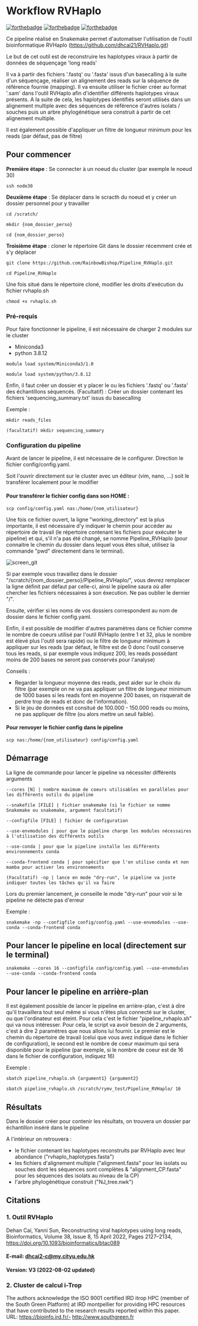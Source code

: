 # Workflow RVHaplo

[![forthebadge](http://forthebadge.com/images/badges/built-with-love.svg)](http://forthebadge.com)  [![forthebadge](https://forthebadge.com/images/badges/it-works-why.svg)](http://forthebadge.com)  [![forthebadge](https://forthebadge.com/images/badges/for-sharks.svg)](http://forthebadge.com)

Ce pipeline réalisé en Snakemake permet d'automatiser l'utilisation de l'outil bioinformatique RVHaplo (https://github.com/dhcai21/RVHaplo.git)

Le but de cet outil est de reconstruire les haplotypes viraux à partir de données de séquençage 'long reads'

Il va à partir des fichiers '.fastq' ou '.fasta' issus d'un basecalling à la suite d'un séquençage, réaliser un alignement des reads sur la séquence de référence fournie (mapping). Il va ensuite utiliser le fichier créer au format '.sam' dans l'outil RVHaplo afin d'identifier différents haplotypes viraux présents. A la suite de cela, les haplotypes identifiés seront utilisés dans un alignement multiple avec des séquences de référence d'autres isolats / souches puis un arbre phylogénétique sera construit à partir de cet alignement multiple. 

Il est également possible d'appliquer un filtre de longueur minimum pour les reads (par défaut, pas de filtre)



## Pour commencer

**Première étape** : Se connecter à un noeud du cluster (par exemple le noeud 30)

```
ssh node30
```

**Deuxième étape** : Se déplacer dans le scracth du noeud et y créer un dossier personnel pour y travailler

```
cd /scratch/

mkdir {nom_dossier_perso}

cd {nom_dossier_perso}
```

**Troisième étape** : cloner le répertoire Git dans le dossier récemment crée et s'y déplacer

```
git clone https://github.com/RainbowBishop/Pipeline_RVHaplo.git

cd Pipeline_RVHaplo
```

Une fois situé dans le répertoire cloné, modifier les droits d'exécution du fichier rvhaplo.sh

```
chmod +x rvhaplo.sh
```


### Pré-requis

Pour faire fonctionner le pipeline, il est nécessaire de charger 2 modules sur le cluster
  - Miniconda3
  - python 3.8.12

```
module load system/Miniconda3/1.0

module load system/python/3.8.12
```

Enfin, il faut créer un dossier et y placer le ou les fichiers '.fastq' ou '.fasta' des échantillons séquencés. (Facultatif) : Créer un dossier contenant les fichiers 'sequencing_summary.txt' issus du basecalling

Exemple :

```
mkdir reads_files

(facultatif) mkdir sequencing_summary
```

### Configuration du pipeline

Avant de lancer le pipeline, il est nécessaire de le configurer. Direction le fichier config/config.yaml. 

Soit l'ouvrir directement sur le cluster avec un éditeur (vim, nano, ...) soit le transférer localement pour le modifier

#### Pour transférer le fichier config dans son HOME :

```
scp config/config.yaml nas:/home/{nom_utilisateur}
```

Une fois ce fichier ouvert, la ligne "working_directory" est la plus importante, il est nécessaire d'y indiquer le chemin pour
accéder au répertoire de travail (le répertoire contenant les fichiers pour exécuter le pipeline) et qui, s'il n'a pas été changé,
se nomme Pipeline_RVHaplo (pour connaitre le chemin du dossier dans lequel vous êtes situé, utilisez la commande "pwd" directement dans le terminal).

![screen_git](https://user-images.githubusercontent.com/107557836/187189293-c02761c8-e2e1-405b-b515-2aae8e9d0e7a.png)

Si par exemple vous travaillez dans le dossier "/scratch/{nom_dossier_perso}/Pipeline_RVHaplo/", vous devrez remplacer la ligne définit par défaut par celle-ci, ainsi le pipeline saura où aller chercher les fichiers nécessaires à son éxecution. Ne pas oublier le dernier "/".

Ensuite, vérifier si les noms de vos dossiers correspondent au nom de dossier dans le fichier config.yaml.

Enfin, il est possible de modifier d'autres paramètres dans ce fichier comme le nombre de coeurs utilisé par l'outil RVHaplo (entre 1 et 32, plus le nombre est élevé plus l'outil sera rapide) ou le filtre de longueur minimum à appliquer sur les reads (par défaut, le filtre est de 0 donc l'outil conserve tous les reads, si par exemple vous indiquez 200, les reads possédant moins de 200 bases ne seront pas conservés pour l'analyse)

Conseils : 

  - Regarder la longueur moyenne des reads, peut aider sur le choix du filtre (par exemple on ne va pas appliquer un filtre de longueur minimum de 1000 bases si les reads font en moyenne 200 bases, on risquerait de perdre trop de reads et donc de l'information).
  - Si le jeu de données est consitué de 100.000 - 150.000 reads ou moins, ne pas appliquer de filtre (ou alors mettre un seuil faible).


#### Pour renvoyer le fichier config dans le pipeline 
```
scp nas:/home/{nom_utilisateur} config/config.yaml
```

## Démarrage

La ligne de commande pour lancer le pipeline va nécessiter différents arguments

```
--cores [N] | nombre maximum de coeurs utilisables en parallèles pour les différents outils du pipeline

--snakefile [FILE] | fichier snakemake (si le fichier se nomme Snakemake ou snakemake, argument facultatif)

--configfile [FILE] | fichier de configuration

--use-envmodules | pour que le pipeline charge les modules nécessaires à l'utilisation des différents outils

--use-conda | pour que le pipeline installe les différents environnements conda

--conda-frontend conda | pour spécifier que l'on utilise conda et non mamba pour activer les environnements

(Facultatif) -np | lance en mode "dry-run", le pipeline va juste indiquer toutes les tâches qu'il va faire
```

Lors du premier lancement, je conseille le mode "dry-run" pour voir si le pipeline ne détecte pas d'erreur

Exemple : 

```
snakemake -np --configfile config/config.yaml --use-envmodules --use-conda --conda-frontend conda
```

## Pour lancer le pipeline en local (directement sur le terminal)

```
snakemake --cores 16 --configfile config/config.yaml --use-envmodules --use-conda --conda-frontend conda
```

## Pour lancer le pipeline en arrière-plan

Il est également possible de lancer le pipeline en arrière-plan, c'est à dire qu'il travaillera tout seul même si vous n'êtes plus connecté sur le cluster, ou que l'ordinateur est éteint. Pour cela c'est le fichier "pipeline_rvhaplo.sh" qui va nous intéresser. Pour cela, le script va avoir besoin de 2 arguments, c'est à dire 2 paramètres que nous allons lui fournir. Le premier est le chemin du répertoire de travail (celui que vous avez indiqué dans le fichier de configuration), le second est le nombre de coeur maximum qui sera disponible pour le pipeline (par exemple, si le nombre de coeur est de 16 dans le fichier de configuration, indiquez 16)

Exemple :

``` 
sbatch pipeline_rvhaplo.sh {argument1} {argument2}

sbatch pipeline_rvhaplo.sh /scratch/rymv_test/Pipeline_RVHaplo/ 16
```

## Résultats

Dans le dossier créer pour contenir les résultats, on trouvera un dossier par échantillon inséré dans le pipeline

A l'intérieur on retrouvera :
  - le fichier contenant les haplotypes reconstruits par RVHaplo avec leur abondance ("rvhaplo_haplotypes.fasta")
  - les fichiers d'alignement multiple ("alignment.fasta" pour les isolats ou souches dont les séquences sont complètes & "alignment_CP.fasta" pour les séquences des isolats au niveau de la CP) 
  - l'arbre phylogénétique construit ("NJ_tree.nwk")

## Citations

### 1. Outil RVHaplo
Dehan Cai, Yanni Sun, Reconstructing viral haplotypes using long reads, Bioinformatics, Volume 38, Issue 8, 15 April 2022, Pages 2127–2134, https://doi.org/10.1093/bioinformatics/btac089

#### E-mail: dhcai2-c@my.cityu.edu.hk
#### Version: V3 (2022-08-02 updated)

### 2. Cluster de calcul i-Trop
The authors acknowledge the ISO 9001 certified IRD itrop HPC (member of the South Green Platform) at IRD montpellier for providing HPC resources that have contributed to the research results reported within this paper. URL: https://bioinfo.ird.fr/- http://www.southgreen.fr

